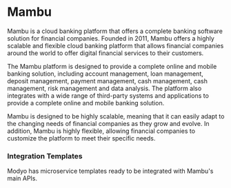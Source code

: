 # Mambu

Mambu is a cloud banking platform that offers a complete banking software solution for financial companies. Founded in 2011, Mambu offers a highly scalable and flexible cloud banking platform that allows financial companies around the world to offer digital financial services to their customers.

The Mambu platform is designed to provide a complete online and mobile banking solution, including account management, loan management, deposit management, payment management, cash management, cash management, risk management and data analysis. The platform also integrates with a wide range of third-party systems and applications to provide a complete online and mobile banking solution.

Mambu is designed to be highly scalable, meaning that it can easily adapt to the changing needs of financial companies as they grow and evolve. In addition, Mambu is highly flexible, allowing financial companies to customize the platform to meet their specific needs.

### Integration Templates
Modyo has microservice templates ready to be integrated with Mambu's main APIs.